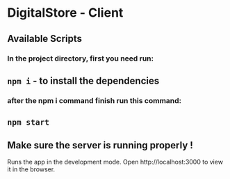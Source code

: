 # DigitalStore - Client

## Available Scripts
### In the project directory, first you need run:

## `npm i` - to install the dependencies
### after the npm i command finish run this command:
## `npm start`
## Make sure the server is running properly !
Runs the app in the development mode.
Open http://localhost:3000 to view it in the browser.